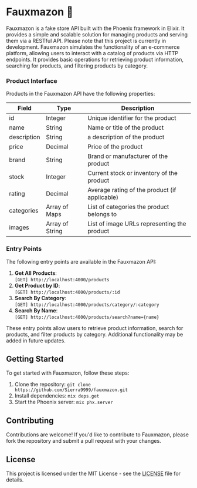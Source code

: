 # Fauxmazon 🛒

Fauxmazon is a fake store API built with the Phoenix framework in Elixir. It provides a simple and scalable solution for managing products and serving them via a RESTful API. Please note that this project is currently in development.
Fauxmazon simulates the functionality of an e-commerce platform, allowing users to interact with a catalog of products via HTTP endpoints. It provides basic operations for retrieving product information, searching for products, and filtering products by category.

### Product Interface

Products in the Fauxmazon API have the following properties:

| Field        | Type           | Description                                         |
|--------------|----------------|-----------------------------------------------------|
| id           | Integer        | Unique identifier for the product                   |
| name         | String         | Name or title of the product                        |
| description  | String         | a description of the product                        |
| price        | Decimal        | Price of the product                                |
| brand        | String         | Brand or manufacturer of the product                |
| stock        | Integer        | Current stock or inventory of the product           |
| rating       | Decimal        | Average rating of the product (if applicable)       |
| categories   | Array of Maps  | List of categories the product belongs to           |
| images       | Array of String| List of image URLs representing the product         |

### Entry Points

The following entry points are available in the Fauxmazon API:

1. **Get All Products**: <br/>
  ```[GET] http://localhost:4000/products```
2. **Get Product by ID**: <br/>
  ```[GET] http://localhost:4000/products/:id```
3. **Search By Category**: <br/>
  ```[GET] http://localhost:4000/products/category/:category```
4. **Search By Name**: <br/>
   ```[GET] http://localhost:4000/products/search?name={name}```

These entry points allow users to retrieve product information, search for products, and filter products by category. Additional functionality may be added in future updates.

## Getting Started

To get started with Fauxmazon, follow these steps:

1. Clone the repository: `git clone https://github.com/Sierra9999/fauxmazon.git`
2. Install dependencies: `mix deps.get`
3. Start the Phoenix server: `mix phx.server`

## Contributing

Contributions are welcome! If you'd like to contribute to Fauxmazon, please fork the repository and submit a pull request with your changes.

## License

This project is licensed under the MIT License - see the [LICENSE](LICENSE) file for details.
